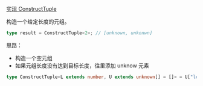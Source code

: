 [实现 ConstructTuple](https://github.com/type-challenges/type-challenges/blob/main/questions/07544-medium-construct-tuple/README.zh-CN.md)

构造一个给定长度的元组。

```ts
type result = ConstructTuple<2>; // [unknown, unkonwn]
```

思路：

- 构造一个空元组
- 如果元组长度没有达到目标长度，往里添加 unknow 元素

```ts
type ConstructTuple<L extends number, U extends unknown[] = []> = U["length"] extends L ? U : ConstructTuple<L, [unknown, ...U]>;
```

